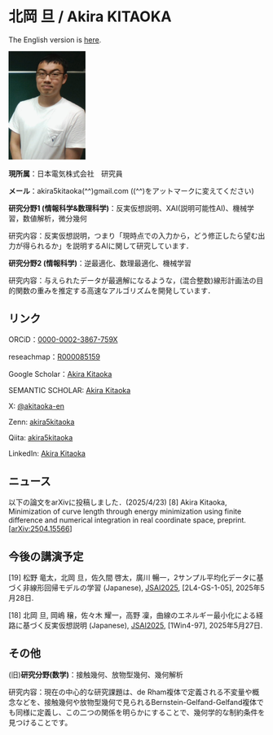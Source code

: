# 北岡 旦 / Akira KITAOKA

The English version is [here](https://akira5kitaoka.github.io/Akira5Kitaoka-en.github.io/).

<img src="images/20210810-2.png" width="30%">

**現所属**：日本電気株式会社　研究員

**メール**：akira5kitaoka(^^)gmail.com ((^^)をアットマークに変えてください)

**研究分野1 (情報科学&数理科学)**：反実仮想説明、XAI(説明可能性AI)、機械学習，数値解析，微分幾何

研究内容：反実仮想説明，つまり「現時点での入力から，どう修正したら望む出力が得られるか」を説明するAIに関して研究しています．

**研究分野2 (情報科学)**：逆最適化、数理最適化、機械学習

研究内容：与えられたデータが最適解になるような，(混合整数)線形計画法の目的関数の重みを推定する高速なアルゴリズムを開発しています．

## リンク

ORCiD：[0000-0002-3867-759X](https://orcid.org/0000-0002-3867-759X)

reseachmap：[R000085159](https://researchmap.jp/akira5kitaoka)

Google Scholar：[Akira Kitaoka](https://scholar.google.com/citations?hl=ja&user=Cho6jckAAAAJ)

SEMANTIC SCHOLAR: [Akira Kitaoka](https://www.semanticscholar.org/author/Akira-Kitaoka/2078930525)

X: [@akitaoka-en](https://twitter.com/akitaoka_en)

Zenn: [akira5kitaoka](https://zenn.dev/akira5kitaoka)

Qiita: [akira5kitaoka](https://qiita.com/akira5kitaoka)

LinkedIn: [Akira Kitaoka](https://www.linkedin.com/in/akira-kitaoka-42a84425b/)

## ニュース

以下の論文をarXivに投稿しました．(2025/4/23)
[8] Akira Kitaoka, Minimization of curve length through energy minimization using finite difference and numerical integration in real coordinate space, preprint.
[[arXiv:2504.15566](https://arxiv.org/abs/2504.15566)]

## 今後の講演予定

[19] 松野 竜太，北岡 旦，佐久間 啓太，廣川 暢一，2サンプル平均化データに基づく非線形回帰モデルの学習 (Japanese), [JSAI2025](https://confit.atlas.jp/guide/event/jsai2025/subject/2L4-GS-1-05/advanced), \[2L4-GS-1-05\], 2025年5月28日.

[18] 北岡 旦, 岡嶋 穣，佐々木 耀一，高野 凜，曲線のエネルギー最小化による経路に基づく反実仮想説明 (Japanese), [JSAI2025](https://confit.atlas.jp/guide/event/jsai2025/subject/1Win4-97/advanced), \[1Win4-97\], 2025年5月27日.

<!--（公開できる中では）いまのところなし．-->

<!-- 1. [Princeton-Tokyo workshop on Geometric Analysis](https://sites.google.com/view/princeton-tokyo-ga-2020)にて、講演する予定です。 -->

<!-- 1. [幾何セミナー, 名古屋大学大学院 多元数理研究科](https://sites.google.com/site/geometryseminarnagoya/)にて、講演する予定です。 -->

## その他

(旧)**研究分野(数学)**：接触幾何、放物型幾何、幾何解析

研究内容：現在の中心的な研究課題は、de Rham複体で定義される不変量や概念などを、接触幾何や放物型幾何で見られるBernstein-Gelfand-Gelfand複体でも同様に定義し、この二つの関係を明らかにすることで、幾何学的な制約条件を見つけることです。
